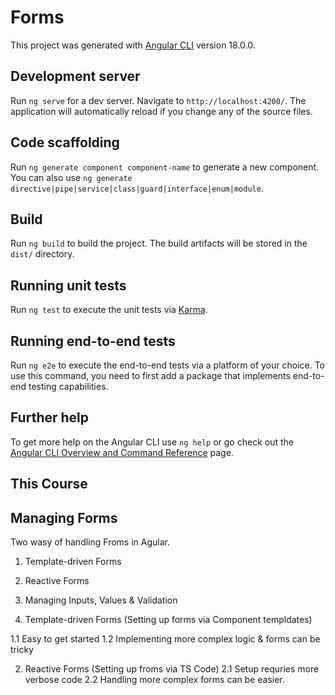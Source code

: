 # Forms

This project was generated with [Angular CLI](https://github.com/angular/angular-cli) version 18.0.0.

## Development server

Run `ng serve` for a dev server. Navigate to `http://localhost:4200/`. The application will automatically reload if you change any of the source files.

## Code scaffolding

Run `ng generate component component-name` to generate a new component. You can also use `ng generate directive|pipe|service|class|guard|interface|enum|module`.

## Build

Run `ng build` to build the project. The build artifacts will be stored in the `dist/` directory.

## Running unit tests

Run `ng test` to execute the unit tests via [Karma](https://karma-runner.github.io).

## Running end-to-end tests

Run `ng e2e` to execute the end-to-end tests via a platform of your choice. To use this command, you need to first add a package that implements end-to-end testing capabilities.

## Further help

To get more help on the Angular CLI use `ng help` or go check out the [Angular CLI Overview and Command Reference](https://angular.io/cli) page.

## This Course

## Managing Forms
Two wasy of handling Froms in Agular.
1. Template-driven Forms
2. Reactive Forms
3. Managing Inputs, Values & Validation

1. Template-driven Forms
 (Setting up forms via Component templdates)

 1.1 Easy to get started
 1.2 Implementing more complex logic & forms can be tricky 

 2. Reactive Forms  (Setting up froms via TS Code)
 2.1  Setup requries more verbose code
 2.2 Handling more complex forms can be easier. 